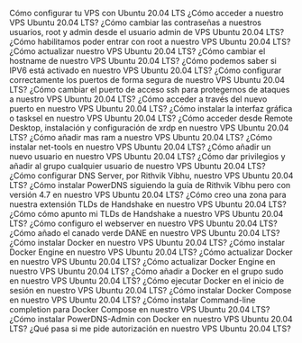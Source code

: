 Cómo configurar tu VPS con Ubuntu 20.04 LTS
¿Cómo acceder a nuestro VPS Ubuntu 20.04 LTS?
¿Cómo cambiar las contraseñas a nuestros usuarios, root y admin desde el usuario admin de VPS Ubuntu 20.04 LTS?
¿Cómo habilitamos poder entrar con root a nuestro VPS Ubuntu 20.04 LTS?
¿Cómo actualizar nuestro VPS Ubuntu 20.04 LTS?
¿Cómo cambiar el hostname de nuestro VPS Ubuntu 20.04 LTS?
¿Cómo podemos saber si IPV6 está activado en nuestro VPS Ubuntu 20.04 LTS?
¿Cómo configurar correctamente los puertos de forma segura de nuestro VPS Ubuntu 20.04 LTS?
¿Cómo cambiar el puerto de acceso ssh para protegernos de ataques a nuestro VPS Ubuntu 20.04 LTS?
¿Cómo acceder a través del nuevo puerto en nuestro VPS Ubuntu 20.04 LTS?
¿Cómo instalar la interfaz gráfica o tasksel en nuestro VPS Ubuntu 20.04 LTS?
¿Cómo acceder desde Remote Desktop, instalación y configuración de xrdp en nuestro VPS Ubuntu 20.04 LTS?
¿Cómo añadir mas ram a nuestro VPS Ubuntu 20.04 LTS?
¿Cómo instalar net-tools en nuestro VPS Ubuntu 20.04 LTS?
¿Cómo añadir un nuevo usuario en nuestro VPS Ubuntu 20.04 LTS?
¿Cómo dar privilegios y añadir al grupo cualquier usuario de nuestro VPS Ubuntu 20.04 LTS?
¿Cómo configurar DNS Server, por Rithvik Vibhu, nuestro VPS Ubuntu 20.04 LTS?
¿Cómo instalar PowerDNS siguiendo la guía de Rithvik Vibhu pero con versión 4.7 en nuestro VPS Ubuntu 20.04 LTS?
¿Cómo creo una zona para nuestra extensión TLDs de Handshake en nuestro VPS Ubuntu 20.04 LTS?
¿Cómo cómo apunto mi TLDs de Handshake a nuestro VPS Ubuntu 20.04 LTS?
¿Cómo configuro el webserver en nuestro VPS Ubuntu 20.04 LTS?
¿Cómo añado el canado verde DANE en nuestro VPS Ubuntu 20.04 LTS?
¿Cómo instalar Docker en nuestro VPS Ubuntu 20.04 LTS?
¿Cómo instalar Docker Engine en nuestro VPS Ubuntu 20.04 LTS?
¿Cómo actualizar Docker en nuestro VPS Ubuntu 20.04 LTS?
¿Cómo actualizar Docker Engine en nuestro VPS Ubuntu 20.04 LTS?
¿Cómo añadir a Docker en el grupo sudo en nuestro VPS Ubuntu 20.04 LTS?
¿Cómo ejecutar Docker en el inicio de sesión en nuestro VPS Ubuntu 20.04 LTS?
¿Cómo instalar Docker Compose en nuestro VPS Ubuntu 20.04 LTS?
¿Cómo instalar Command-line completion para Docker Compose en nuestro VPS Ubuntu 20.04 LTS?
¿Cómo instalar PowerDNS-Admin con Docker en nuestro VPS Ubuntu 20.04 LTS?
¿Qué pasa si me pide autorización en nuestro VPS Ubuntu 20.04 LTS?

